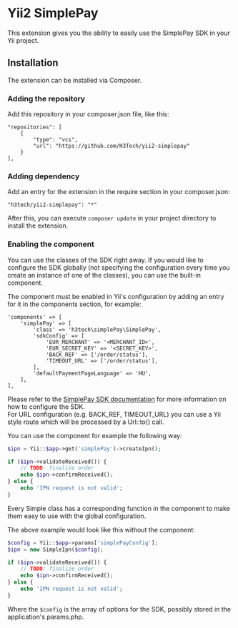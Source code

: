 # Yii2 SimplePay
This extension gives you the ability to easily use the SimplePay SDK in your Yii project.

## Installation
The extension can be installed via Composer.

### Adding the repository
Add this repository in your composer.json file, like this:
```
"repositories": [
    {
        "type": "vcs",
        "url": "https://github.com/H3Tech/yii2-simplepay"
    }
],
```
### Adding dependency
Add an entry for the extension in the require section in your composer.json:
```
"h3tech/yii2-simplepay": "*"
```
After this, you can execute `composer update` in your project directory to install the extension.

### Enabling the component
You can use the classes of the SDK right away. If you would like to configure the SDK globally (not specifying the configuration every time you create an instance of one of the classes), you can use the built-in component.

The component must be enabled in Yii's configuration by adding an entry for it in the components section, for example:
```
'components' => [
    'simplePay' => [
        'class' => 'h3tech\simplePay\SimplePay',
        'sdkConfig' => [
            'EUR_MERCHANT' => '<MERCHANT_ID>',
            'EUR_SECRET_KEY' => '<SECRET_KEY>',
            'BACK_REF' => ['/order/status'],
            'TIMEOUT_URL' => ['/order/status'],
        ],
        'defaultPaymentPageLanguage' => 'HU',
    ],
],
```

Please refer to the [SimplePay SDK documentation](http://simplepartner.hu/download.php?target=dochu) for more information on how to configure the SDK.  
For URL configuration (e.g. BACK_REF, TIMEOUT_URL) you can use a Yii style route which will be processed by a Url::to() call.

You can use the component for example the following way:
```php
$ipn = Yii::$app->get('simplePay')->createIpn();

if ($ipn->validateReceived()) {
    // TODO: finalize order
    echo $ipn->confirmReceived();
} else {
    echo 'IPN request is not valid';
}
```
Every Simple class has a corresponding function in the component to make them easy to use with the global configuration.

The above example would look like this without the component:
```php
$config = Yii::$app->params['simplePayConfig'];
$ipn = new SimpleIpn($config);

if ($ipn->validateReceived()) {
    // TODO: finalize order
    echo $ipn->confirmReceived();
} else {
    echo 'IPN request is not valid';
}
```
Where the ``$config`` is the array of options for the SDK, possibly stored in the application's params.php.